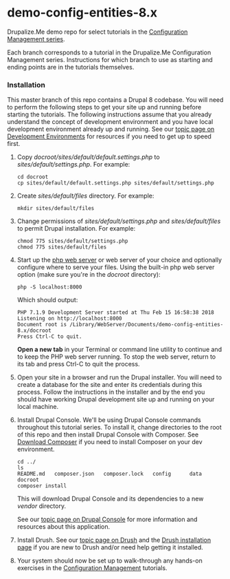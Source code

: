 # demo-config-entities-8.x
Drupalize.Me demo repo for select tutorials in the [Configuration Management series](https://drupalize.me/series/configuration-system-drupal-8).

Each branch corresponds to a tutorial in the Drupalize.Me Configuration Management series. Instructions for which branch to use as starting and ending points are in the tutorials themselves.

### Installation

This master branch of this repo contains a Drupal 8 codebase. You will need to perform the following steps to get your site up and running before starting the tutorials. The following instructions assume that you already understand the concept of development environment and you have local development environment already up and running. See our [topic page on Development Environments](https://drupalize.me/topic/development-environments) for resources if you need to get up to speed first.

1. Copy _docroot/sites/default/default.settings.php_ to _sites/default/settings.php_. For example:

    ```
    cd docroot
    cp sites/default/default.settings.php sites/default/settings.php
    ```

2. Create _sites/default/files_ directory. For example:

    ```
    mkdir sites/default/files
    ```

3. Change permissions of _sites/default/settings.php_ and _sites/default/files_ to permit Drupal installation. For example:

    ```
    chmod 775 sites/default/settings.php
    chmod 775 sites/default/files
    ```
    
4. Start up the [php web server](http://php.net/manual/en/features.commandline.webserver.php) or web server of your choice and optionally configure where to serve your files. Using the built-in php web server option (make sure you're in the _docroot_ directory):

    ```
    php -S localhost:8000
    ```
    
    Which should output:
    
    ```
    PHP 7.1.9 Development Server started at Thu Feb 15 16:58:38 2018
    Listening on http://localhost:8000
    Document root is /Library/WebServer/Documents/demo-config-entities-8.x/docroot
    Press Ctrl-C to quit.
    ```
    
    **Open a new tab** in your Terminal or command line utility to continue and to keep the PHP web server running. To stop the web server, return to its tab and press Ctrl-C to quit the process.

5. Open your site in a browser and run the Drupal installer. You will need to create a database for the site and enter its credentials during this process. Follow the instructions in the installer and by the end you should have working Drupal development site up and running on your local machine.

6. Install Drupal Console. We'll be using Drupal Console commands throughout this tutorial series. To install it, change directories to the root of this repo and then install Drupal Console with Composer. See [Download Composer](https://getcomposer.org/download/) if you need to install Composer on your dev environment.

    ```
    cd ../
    ls
    README.md	composer.json	composer.lock	config		data		docroot
    composer install
    ```
    
    This will download Drupal Console and its dependencies to a new _vendor_ directory.
    
    See our [topic page on Drupal Console](https://drupalize.me/topic/drupal-console) for more information and resources about this application.
    
7. Install Drush. See our [topic page on Drush](https://drupalize.me/topic/drush) and the [Drush installation page](http://docs.drush.org/en/master/install/) if you are new to Drush and/or need help getting it installed.


8. Your system should now be set up to walk-through any hands-on exercises in the  [Configuration Management](https://drupalize.me/series/configuration-management) tutorials.